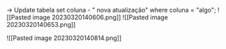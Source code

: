 -> Update tabela set coluna - " nova atualização" where coluna = "algo";
![[Pasted image 20230320140606.png]]
![[Pasted image 20230320140653.png]]

![[Pasted image 20230320140814.png]]

